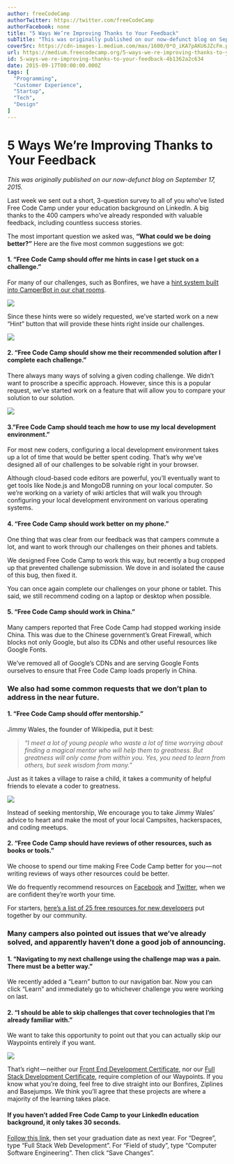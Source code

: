 ```yaml
---
author: freeCodeCamp
authorTwitter: https://twitter.com/freeCodeCamp
authorFacebook: none
title: "5 Ways We’re Improving Thanks to Your Feedback"
subTitle: "This was originally published on our now-defunct blog on September 17, 2015...."
coverSrc: https://cdn-images-1.medium.com/max/1600/0*O_iKA7pAKU6JZcFm.png
url: https://medium.freecodecamp.org/5-ways-we-re-improving-thanks-to-your-feedback-4b1362a2c634
id: 5-ways-we-re-improving-thanks-to-your-feedback-4b1362a2c634
date: 2015-09-17T00:00:00.000Z
tags: [
  "Programming",
  "Customer Experience",
  "Startup",
  "Tech",
  "Design"
]
---
```

# 5 Ways We’re Improving Thanks to Your Feedback

_This was originally published on our now-defunct blog on September 17, 2015._

Last week we sent out a short, 3-question survey to all of you who’ve listed Free Code Camp under your education background on LinkedIn. A big thanks to the 400 campers who’ve already responded with valuable feedback, including countless success stories.  

The most important question we asked was, **“What could we be doing better?”** Here are the five most common suggestions we got:

#### 1\. “Free Code Camp should offer me hints in case I get stuck on a challenge.”

For many of our challenges, such as Bonfires, we have a [hint system built into CamperBot in our chat rooms](https://github.com/FreeCodeCamp/FreeCodeCamp/wiki/camperbot).



![](https://cdn-images-1.medium.com/max/1600/0*O_iKA7pAKU6JZcFm.png)



Since these hints were so widely requested, we’ve started work on a new “Hint” button that will provide these hints right inside our challenges.



![](https://cdn-images-1.medium.com/max/1600/0*VkMLm3E4ZgW7-Rgh.png)



#### 2\. “Free Code Camp should show me their recommended solution after I complete each challenge.”

There always many ways of solving a given coding challenge. We didn’t want to proscribe a specific approach. However, since this is a popular request, we’ve started work on a feature that will allow you to compare your solution to our solution.



![](https://cdn-images-1.medium.com/max/1600/0*06XRI_ptOr2fS3mm.png)



#### 3.”Free Code Camp should teach me how to use my local development environment.”

For most new coders, configuring a local development environment takes up a lot of time that would be better spent coding. That’s why we’ve designed all of our challenges to be solvable right in your browser.  

Although cloud-based code editors are powerful, you’ll eventually want to get tools like Node.js and MongoDB running on your local computer. So we’re working on a variety of wiki articles that will walk you through configuring your local development environment on various operating systems.

#### 4\. “Free Code Camp should work better on my phone.”

One thing that was clear from our feedback was that campers commute a lot, and want to work through our challenges on their phones and tablets.  

We designed Free Code Camp to work this way, but recently a bug cropped up that prevented challenge submission. We dove in and isolated the cause of this bug, then fixed it.  

You can once again complete our challenges on your phone or tablet. This said, we still recommend coding on a laptop or desktop when possible.

#### 5\. “Free Code Camp should work in China.”

Many campers reported that Free Code Camp had stopped working inside China. This was due to the Chinese government’s Great Firewall, which blocks not only Google, but also its CDNs and other useful resources like Google Fonts.  

We’ve removed all of Google’s CDNs and are serving Google Fonts ourselves to ensure that Free Code Camp loads properly in China.

### We also had some common requests that we don’t plan to address in the near future.

#### 1\. “Free Code Camp should offer mentorship.”

Jimmy Wales, the founder of Wikipedia, put it best:

> _“I meet a lot of young people who waste a lot of time worrying about finding a magical mentor who will help them to greatness. But greatness will only come from within you. Yes, you need to learn from others, but seek wisdom from many.”_

Just as it takes a village to raise a child, it takes a community of helpful friends to elevate a coder to greatness.



![](https://cdn-images-1.medium.com/max/1600/0*CN4dxErIO-qPl6l8.jpg)



Instead of seeking mentorship, We encourage you to take Jimmy Wales’ advice to heart and make the most of your local Campsites, hackerspaces, and coding meetups.

#### 2\. “Free Code Camp should have reviews of other resources, such as books or tools.”

We choose to spend our time making Free Code Camp better for you — not writing reviews of ways other resources could be better.  

We do frequently recommend resources on [Facebook](http://facebook.com/freecodecamp) and [Twitter](https://twitter.com/intent/user?screen_name=freecodecamp), when we are confident they’re worth your time.  

For starters, [here’s a list of 25 free resources for new developers](http://blog.freecodecamp.com/2015/06/25-free-resources-for-new-javascript-developers.html) put together by our community.

### Many campers also pointed out issues that we’ve already solved, and apparently haven’t done a good job of announcing.

#### 1\. “Navigating to my next challenge using the challenge map was a pain. There must be a better way.”

We recently added a “Learn” button to our navigation bar. Now you can click “Learn” and immediately go to whichever challenge you were working on last.

#### 2\. “I should be able to skip challenges that cover technologies that I’m already familiar with.”

We want to take this opportunity to point out that you can actually skip our Waypoints entirely if you want.



![](https://cdn-images-1.medium.com/max/1600/0*jObHU_NX5jnZ3bvx.jpg)



That’s right — neither our [Front End Development Certificate](https://github.com/FreeCodeCamp/FreeCodeCamp/wiki/Free-Code-Camp-Front-End-Development-Certificate), nor our [Full Stack Development Certificate](https://github.com/FreeCodeCamp/FreeCodeCamp/wiki/Free-Code-Camp-Full-Stack-Development-Certificate), require completion of our Waypoints. If you know what you’re doing, feel free to dive straight into our Bonfires, Ziplines and Basejumps. We think you’ll agree that these projects are where a majority of the learning takes place.

#### If you haven’t added Free Code Camp to your LinkedIn education background, it only takes 30 seconds.

[Follow this link](https://www.linkedin.com/profile/edit-education?school=Free+Code+Camp), then set your graduation date as next year. For “Degree”, type “Full Stack Web Development”. For “Field of study”, type “Computer Software Engineering”. Then click “Save Changes”.









